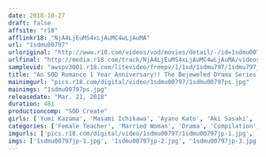 ```yaml
---
date: 2018-10-27
draft: false
affsite: "r18"
afflinkr18: "NjA4LjEuMS4xLjAuMC4wLjAuMA"
url: "1sdmu00797"
urloriginal: "http://www.r18.com/videos/vod/movies/detail/-/id=1sdmu00797"
urlfinal: "http://media.r18.com/track/NjA4LjEuMS4xLjAuMC4wLjAuMA/videos/vod/movies/detail/-/id=1sdmu00797"
samplevid: "awspv3001.r18.com/litevideo/freepv/1/1sd/1sdmu797/1sdmu797_dmb_w.mp4"
title: "An SOD Romance 1 Year Anniversary!! The Bejeweled Drama Series Of Sweat And Love Juices And Lust Series Highlights"
mainimgurl: "pics.r18.com/digital/video/1sdmu00797/1sdmu00797ps.jpg"
mainimgs: "1sdmu00797ps.jpg"
releasedate: "Mar. 21, 2018"
duration: 481
productioncomp: "SOD Create"
girls: ['Yumi Kazama', 'Masami Ichikawa', 'Ayano Kato', 'Aki Sasaki', 'Mayumi Imai', 'Yuri Nikaido', 'Natsuko Mishima', 'Tomoka Akari', 'Misaki Enomoto', 'Jun Igarashi']
categories: ['Female Teacher', 'Married Woman', 'Drama', 'Compilation', 'Over 4 Hours', 'Hi-Def']
imgurls: ['pics.r18.com/digital/video/1sdmu00797/1sdmu00797jp-1.jpg', 'pics.r18.com/digital/video/1sdmu00797/1sdmu00797jp-2.jpg', 'pics.r18.com/digital/video/1sdmu00797/1sdmu00797jp-3.jpg', 'pics.r18.com/digital/video/1sdmu00797/1sdmu00797jp-4.jpg', 'pics.r18.com/digital/video/1sdmu00797/1sdmu00797jp-5.jpg', 'pics.r18.com/digital/video/1sdmu00797/1sdmu00797jp-6.jpg', 'pics.r18.com/digital/video/1sdmu00797/1sdmu00797jp-7.jpg', 'pics.r18.com/digital/video/1sdmu00797/1sdmu00797jp-8.jpg', 'pics.r18.com/digital/video/1sdmu00797/1sdmu00797jp-9.jpg', 'pics.r18.com/digital/video/1sdmu00797/1sdmu00797jp-10.jpg', 'pics.r18.com/digital/video/1sdmu00797/1sdmu00797jp-11.jpg', 'pics.r18.com/digital/video/1sdmu00797/1sdmu00797jp-12.jpg', 'pics.r18.com/digital/video/1sdmu00797/1sdmu00797jp-13.jpg', 'pics.r18.com/digital/video/1sdmu00797/1sdmu00797jp-14.jpg', 'pics.r18.com/digital/video/1sdmu00797/1sdmu00797jp-15.jpg', 'pics.r18.com/digital/video/1sdmu00797/1sdmu00797jp-16.jpg', 'pics.r18.com/digital/video/1sdmu00797/1sdmu00797jp-17.jpg', 'pics.r18.com/digital/video/1sdmu00797/1sdmu00797jp-18.jpg', 'pics.r18.com/digital/video/1sdmu00797/1sdmu00797jp-19.jpg', 'pics.r18.com/digital/video/1sdmu00797/1sdmu00797jp-20.jpg']
imgs: ['1sdmu00797jp-1.jpg', '1sdmu00797jp-2.jpg', '1sdmu00797jp-3.jpg', '1sdmu00797jp-4.jpg', '1sdmu00797jp-5.jpg', '1sdmu00797jp-6.jpg', '1sdmu00797jp-7.jpg', '1sdmu00797jp-8.jpg', '1sdmu00797jp-9.jpg', '1sdmu00797jp-10.jpg', '1sdmu00797jp-11.jpg', '1sdmu00797jp-12.jpg', '1sdmu00797jp-13.jpg', '1sdmu00797jp-14.jpg', '1sdmu00797jp-15.jpg', '1sdmu00797jp-16.jpg', '1sdmu00797jp-17.jpg', '1sdmu00797jp-18.jpg', '1sdmu00797jp-19.jpg', '1sdmu00797jp-20.jpg']
---
```

